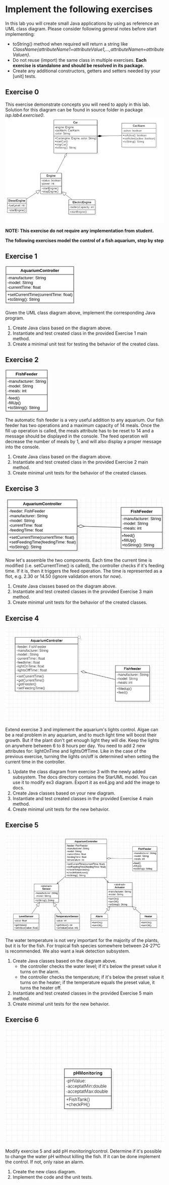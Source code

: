 # Implement the following exercises

In this lab you will create small Java applications by using as reference an UML class diagram. Please consider following general notes before start implementing:
- toString() method when required will return a string like *ClassName{attributeName1=attributeValue1,...,attributeNamen=attributeValuen}*.
- Do not reuse (import) the same class in multiple exercises. **Each exercise is standalone and should be resolved in its package.**
- Create any additional constructors, getters and setters needed by your [unit] tests.

## Exercise 0

This exercise demonstrate concepts you will need to apply in this lab. Solution for this diagram can be found in source folder in package *isp.lab4.exercise0*.
![Exercise 1 image](docs/ex0.jpg)

**NOTE: This exercise do not require any implementation from student.**

**The following exercises model the control of a fish aquarium, step by step**

## Exercise 1
![Exercise 1 image](docs/ex1.jpg)

Given the UML class diagram above, implement the corresponding Java program.

1. Create Java class based on the diagram above. 
2. Instantiate and test created class in the provided Exercise 1 main method.
3. Create a minimal unit test for testing the behavior of the created class.


## Exercise 2
![Exercise 2 image](docs/ex2.jpg)

The automatic fish feeder is a very useful addition to any aquarium.
Our fish feeder has two operations and a maximum capacity of 14 meals.
Once the fill up operation is called, the meals attribute has to be reset to 14
and a message should be displayed in the console. The feed operation will decrease
the number of meals by 1, and will also display a proper message into the console. 

1. Create Java class based on the diagram above. 
2. Instantiate and test created class in the provided Exercise 2 main method.
3. Create minimal unit tests for the behavior of the created classes.

## Exercise 3

![Exercise 3 image](docs/ex3.jpg)

Now let's assemble the two components. Each time the current time is modified
(i.e. setCurrentTime() is called), the controller checks if it's feeding time.
If it is, then it triggers the feed operation. The time is represented as a flot,
e.g. 2.30 or 14.50 (ignore validation errors for now). 

1. Create Java classes based on the diagram above. 
2. Instantiate and test created classes in the provided Exercise 3 main method.
3. Create minimal unit tests for the behavior of the created classes.


## Exercise 4
![Exercise 4 image](docs/ex4.JPG)

Extend exercise 3 and implement the aquarium's lights control.
Algae can be a real problem in any aquarium, and to much light time will boost their growth.
But if the plant don't get enough light they will die. Keep the lights on anywhere between 6 to 8 hours per day. 
You need to add 2 new attributes for: lightOnTime and lightsOffTime.
Like in the case of the previous exercise, turning the lights on/off is determined when setting the current time in the controller.

1. Update the class diagram from exercise 3 with the newly added subsystem.
   The docs directory contains the StarUML model. You can use it to modify ex3 diagram. Export it as ex4.jpg and add the image to docs.
2. Create Java classes based on your new diagram.
3. Instantiate and test created classes in the provided Exercise 4 main method.
4. Create minimal unit tests for the new behavior.

## Exercise 5 
![Exercise 5 image](docs/ex5.jpg)

The water temperature is not very important for the majority of the plants, but it is for the fish.
For tropical fish species somewhere between 24-27°C is recommended.
We also want a leak detection subsystem.

1. Create Java classes based on the diagram above.
   - the controller checks the water level; if it's below the preset value it turns on the alarm.
   - the controller checks the temperature; if it's below the preset value it turns on the heater;
   if the temperature equals the preset value, it turns the heater off.
2. Instantiate and test created classes in the provided Exercise 5 main method.
3. Create minimal unit tests for the new behavior.

## Exercise 6 
![Exercise 6 image](docs/ex6.JPG)

Modify exercise 5 and add pH monitoring/control.
Determine if it's possible to change the water pH without killing the fish.
If it can be done implement the control. If not, only raise an alarm.

1. Create the new class diagram.
2. Implement the code and the unit tests. 

